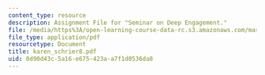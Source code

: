 ```yaml
---
content_type: resource
description: Assignment File for "Seminar on Deep Engagement."
file: /media/https%3A/open-learning-course-data-rc.s3.amazonaws.com/mas-961-seminar-on-deep-engagement-fall-2004/0d90d43c5a16e675423aa7f1d0536da8_karen_schrier8.pdf
file_type: application/pdf
resourcetype: Document
title: karen_schrier8.pdf
uid: 0d90d43c-5a16-e675-423a-a7f1d0536da8
---
```

